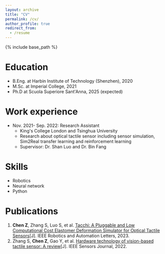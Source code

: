 ```yaml
---
layout: archive
title: "CV"
permalink: /cv/
author_profile: true
redirect_from:
  - /resume
---
```


{% include base_path %}

Education
======
* B.Eng. at Harbin Institute of Technology (Shenzhen), 2020
* M.Sc. at Imperial College, 2021
* Ph.D at Scuola Superiore Sant'Anna, 2025 (expected)

Work experience
======
* Nov. 2021- Sep. 2022: Research Assistant
  * King's College London and Tsinghua University
  * Research about optical tactile sensor including sensor simulation, Sim2Real transfer learning and reinforcement learning
  * Supervisor: Dr. Shan Luo and Dr. Bin Fang
  
Skills
======
* Robotics
* Neural network
* Python

Publications
======
1. **Chen Z**, Zhang S, Luo S, et al. [Tacchi: A Pluggable and Low Computational Cost Elastomer Deformation Simulator for Optical Tactile Sensors](https://ieeexplore.ieee.org/document/10017344)[J]. IEEE Robotics and Automation Letters, 2023.
2. Zhang S, **Chen Z**, Gao Y, et al. [Hardware technology of vision-based tactile sensor: A review](https://ieeexplore.ieee.org/abstract/document/9911183)[J]. IEEE Sensors Journal, 2022.
